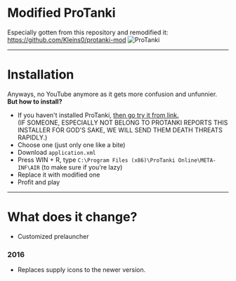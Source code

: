 # Modified ProTanki
Especially gotten from this repository and remodified it: https://github.com/Kleins0/protanki-mod
![ProTanki](https://user-images.githubusercontent.com/113231787/234942161-5f97e12c-0f25-41ee-8926-9662710439d5.png)
____
# Installation
Anyways, no YouTube anymore as it gets more confusion and unfunnier. <b>But how to install?</b>
- If you haven't installed ProTanki, [then go try it from link.](https://drive.google.com/file/d/1ML6fJQABbizysBImTa1FMj1lsj649e3S/view)<br>
(IF SOMEONE, ESPECIALLY NOT BELONG TO PROTANKI REPORTS THIS INSTALLER FOR GOD'S SAKE, WE WILL SEND THEM DEATH THREATS RAPIDLY.)
- Choose one (just only one like a bite)
- Download `application.xml`
- Press WIN + R, type `C:\Program Files (x86)\ProTanki Online\META-INF\AIR` (to make sure if you're lazy)
- Replace it with modified one
- Profit and play
____
# What does it change?
+ Customized prelauncher

<h3>2016</h3>

+ Replaces supply icons to the newer version.
